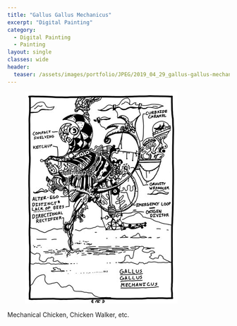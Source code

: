 ```yaml
---
title: "Gallus Gallus Mechanicus"
excerpt: "Digital Painting"
category:
  - Digital Painting
  - Painting
layout: single
classes: wide
header:
  teaser: /assets/images/portfolio/JPEG/2019_04_29_gallus-gallus-mechanicus.jpg
---
```


<figure class="align-center">
	<a href="/assets/images/portfolio/JPEG/2019_04_29_gallus-gallus-mechanicus.jpg"><img src="/assets/images/portfolio/JPEG/2019_04_29_gallus-gallus-mechanicus.jpg"></a>
</figure>

Mechanical Chicken, Chicken Walker, etc.
